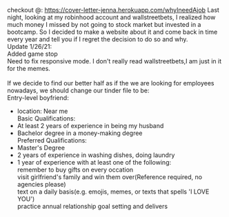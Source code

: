checkout @: https://cover-letter-jenna.herokuapp.com/whyIneedAjob
Last night, looking at my robinhood account and wallstreetbets, I realized how much money I missed by not going to stock market but invested in a bootcamp. So I decided to make a website about it and come back in time every year and tell you if I regret the decision to do so and why.<br>
Update 1/26/21:<br>
Added game stop <br>
Need to fix responsive mode.
I don't really read wallstreetbets,I am just in it for the memes.<br><br>
If we decide to find our better half as if the we are looking for employees nowadays, we should change our tinder file to be:<br>
Entry-level boyfriend:<br>

* location: Near me<br>
  Basic Qualifications:<br>
* At least 2 years of experience in being my husband <br>
* Bachelor degree in a money-making degree<br>
  Preferred Qualifications: <br>
* Master's Degree <br>
* 2 years of experience in washing dishes, doing laundry <br>
* 1 year of experience with at least one of the following:<br>
  remember to buy gifts on every occation<br>
  visit girlfriend's family and win them over(Reference required, no agencies please)<br>
  text on a daily basis(e.g. emojis, memes, or texts that spells 'I LOVE YOU')<br>
  practice annual relationship goal setting and delivers<br>
